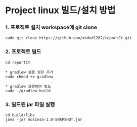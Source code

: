 # Project linux 빌드/설치 방법
### 1. 프로젝트 설치 workspace에 git clone
    sudo git clone https://github.com/xodud1202/reportCt.git

### 2. 프로젝트 빌드
    cd reportCt
    
    * gradlew 실행 권한 추가
    sudo chmod +x gradlew

    * gradlew 실행하여 빌드
    sudo ./gradlew build

### 3. 빌드된 jar 파일 실행
    cd build/libs
    java -jar musinsa-1.0-SNAPSHOT.jar
